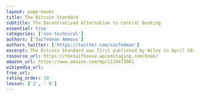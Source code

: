 ```yaml
---
layout: page-books
title: The Bitcoin Standard
subtitle: The Decentralized Alternative to Central Banking
essential: true
categories: ['non-technical']
authors: ['Saifedean Ammous']
authors_twitter: ['https://twitter.com/saifedean']
excerpt: The Bitcoin Standard was first published by Wiley in April 2018 The book is available, or being produced, in thirteen languages English original version is available on Amazon. Turkish translation is available from Liber Plus.
resource_url: https://thesaifhouse.wpcomstaging.com/book/
amazon_url: https://www.amazon.com/dp/1119473861
wikipedia_url: 
free_url: 
rating_order: 10
lesson: ['2', ' 9']
---
```

